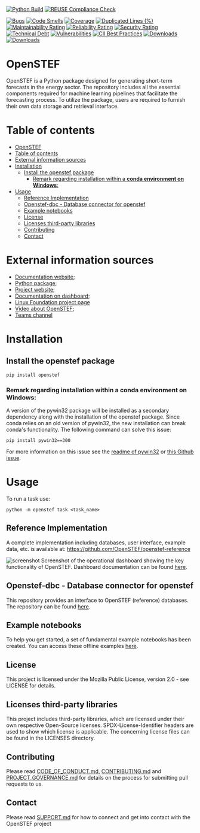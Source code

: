 <!--
SPDX-FileCopyrightText: 2017-2023 Contributors to the OpenSTEF project <korte.termijn.prognoses@alliander.com>

SPDX-License-Identifier: MPL-2.0
-->

<!-- Github Actions badges -->
[![Python Build](https://github.com/openstef/openstef/actions/workflows/python-build.yaml/badge.svg)](https://github.com/openstef/openstef/actions/workflows/python-build.yaml)
[![REUSE Compliance Check](https://github.com/openstef/openstef/actions/workflows/reuse-compliance.yaml/badge.svg)](https://github.com/openstef/openstef/actions/workflows/reuse-compliance.yaml)
<!-- SonarCloud badges -->
[![Bugs](https://sonarcloud.io/api/project_badges/measure?project=OpenSTEF_openstef&metric=bugs)](https://sonarcloud.io/dashboard?id=OpenSTEF_openstef)
[![Code Smells](https://sonarcloud.io/api/project_badges/measure?project=OpenSTEF_openstef&metric=code_smells)](https://sonarcloud.io/dashboard?id=OpenSTEF_openstef)
[![Coverage](https://sonarcloud.io/api/project_badges/measure?project=OpenSTEF_openstef&metric=coverage)](https://sonarcloud.io/dashboard?id=OpenSTEF_openstef)
[![Duplicated Lines (%)](https://sonarcloud.io/api/project_badges/measure?project=OpenSTEF_openstef&metric=duplicated_lines_density)](https://sonarcloud.io/dashboard?id=OpenSTEF_openstef)
[![Maintainability Rating](https://sonarcloud.io/api/project_badges/measure?project=OpenSTEF_openstef&metric=sqale_rating)](https://sonarcloud.io/dashboard?id=OpenSTEF_openstef)
[![Reliability Rating](https://sonarcloud.io/api/project_badges/measure?project=OpenSTEF_openstef&metric=reliability_rating)](https://sonarcloud.io/dashboard?id=OpenSTEF_openstef)
[![Security Rating](https://sonarcloud.io/api/project_badges/measure?project=OpenSTEF_openstef&metric=security_rating)](https://sonarcloud.io/dashboard?id=OpenSTEF_openstef)
[![Technical Debt](https://sonarcloud.io/api/project_badges/measure?project=OpenSTEF_openstef&metric=sqale_index)](https://sonarcloud.io/dashboard?id=OpenSTEF_openstef)
[![Vulnerabilities](https://sonarcloud.io/api/project_badges/measure?project=OpenSTEF_openstef&metric=vulnerabilities)](https://sonarcloud.io/dashboard?id=OpenSTEF_openstef)
[![CII Best Practices](https://bestpractices.coreinfrastructure.org/projects/5585/badge)](https://bestpractices.coreinfrastructure.org/projects/5585)
[![Downloads](https://static.pepy.tech/badge/openstef)](https://pepy.tech/project/openstef)
[![Downloads](https://static.pepy.tech/badge/openstef/month)](https://pepy.tech/project/openstef)

# OpenSTEF

OpenSTEF is a Python package designed for generating short-term forecasts in the energy sector. The repository includes all the essential components required for machine learning pipelines that facilitate the forecasting process. To utilize the package, users are required to furnish their own data storage and retrieval interface.

# Table of contents
- [OpenSTEF](#openstef)
- [Table of contents](#table-of-contents)
- [External information sources](#external-information-sources)
- [Installation](#installation)
  - [Install the openstef package](#install-the-openstef-package)
    - [Remark regarding installation within a **conda environment on Windows**:](#remark-regarding-installation-within-a-conda-environment-on-windows)
- [Usage](#usage)
  - [Reference Implementation](#reference-implementation)
  - [Openstef-dbc - Database connector for openstef](#openstef-dbc---database-connector-for-openstef)
  - [Example notebooks](#example-notebooks)
  - [License](#license)
  - [Licenses third-party libraries](#licenses-third-party-libraries)
  - [Contributing](#contributing)
  - [Contact](#contact)

# External information sources
- [Documentation website](https://openstef.github.io/openstef/index.html);
- [Python package](https://pypi.org/project/openstef/);
- [Project website](https://www.lfenergy.org/projects/openstef/);
- [Documentation on dashboard](https://raw.githack.com/OpenSTEF/.github/main/profile/html/openstef_dashboard_doc.html);
- [Linux Foundation project page](https://openstef.github.io/openstef/index.html)
- [Video about OpenSTEF](https://www.lfenergy.org/forecasting-to-create-a-more-resilient-optimized-grid/);
- [Teams channel](https://teams.microsoft.com/l/team/19%3ac08a513650524fc988afb296cd0358cc%40thread.tacv2/conversations?groupId=bfcb763a-3a97-4938-81d7-b14512aa537d&tenantId=697f104b-d7cb-48c8-ac9f-bd87105bafdc) 

# Installation

## Install the openstef package

```shell
pip install openstef
```

### Remark regarding installation within a **conda environment on Windows**:

A version of the pywin32 package will be installed as a secondary dependency along with the installation of the openstef package. Since conda relies on an old version of pywin32, the new installation can break conda's functionality. The following command can solve this issue:
```shell
pip install pywin32==300
```
For more information on this issue see the [readme of pywin32](https://github.com/mhammond/pywin32#installing-via-pip) or [this Github issue](https://github.com/mhammond/pywin32/issues/1865#issue-1212752696).

# Usage

To run a task use:

```shell
python -m openstef task <task_name>
```

## Reference Implementation
A complete implementation including databases, user interface, example data, etc. is available at: https://github.com/OpenSTEF/openstef-reference

![screenshot](https://user-images.githubusercontent.com/60883372/146760483-29af3ac7-62af-4f13-98c7-982a79c517d1.jpg)
Screenshot of the operational dashboard showing the key functionality of OpenSTEF.
Dashboard documentation can be found [here](https://github.com/OpenSTEF/.github/blob/main/profile/README.md).

## Openstef-dbc - Database connector for openstef
This repository provides an interface to OpenSTEF (reference) databases. The repository can be found [here](https://github.com/OpenSTEF/openstef-dbc).

## Example notebooks 
To help you get started, a set of fundamental example notebooks has been created. You can access these offline examples [here](https://github.com/OpenSTEF/openstef-offline-example).

## License
This project is licensed under the Mozilla Public License, version 2.0 - see LICENSE for details.

## Licenses third-party libraries
This project includes third-party libraries, which are licensed under their own respective Open-Source licenses. SPDX-License-Identifier headers are used to show which license is applicable. The concerning license files can be found in the LICENSES directory.

## Contributing
Please read [CODE_OF_CONDUCT.md](https://github.com/OpenSTEF/.github/blob/main/CODE_OF_CONDUCT.md), [CONTRIBUTING.md](https://github.com/OpenSTEF/.github/blob/main/CONTRIBUTING.md) and [PROJECT_GOVERNANCE.md](https://github.com/OpenSTEF/.github/blob/main/PROJECT_GOVERNANCE.md) for details on the process for submitting pull requests to us.

## Contact
Please read [SUPPORT.md](https://github.com/OpenSTEF/.github/blob/main/SUPPORT.md) for how to connect and get into contact with the OpenSTEF project

